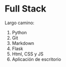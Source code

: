 # Full Stack

Largo camino:

1. Python
2. Git
3. Markdown
4. Flask
5. Html, CSS y JS
6. Aplicación de escritorio

